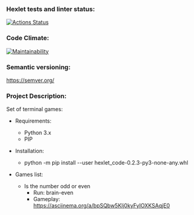 ### Hexlet tests and linter status:
[![Actions Status](https://github.com/Zithen/python-project-49/workflows/hexlet-check/badge.svg)](https://github.com/Zithen/python-project-49/actions)

### Code Climate:
[![Maintainability](https://api.codeclimate.com/v1/badges/d1721ff5250a7261cc26/maintainability)](https://codeclimate.com/github/Zithen/python-project-49/maintainability)

### Semantic versioning:
https://semver.org/

### Project Description:
Set of terminal games:

* Requirements:
  * Python 3.x
  * PIP

* Installation:
  * python -m pip install --user hexlet_code-0.2.3-py3-none-any.whl
  
* Games list:
  * Is the number odd or even
    * Run: brain-even
    * Gameplay: https://asciinema.org/a/bpSQbw5Klj0kyFyIOXKSAqjE0